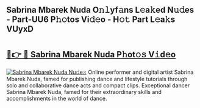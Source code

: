 ## Sabrina Mbarek Nuda O𝚗𝚕yf𝚊ns L𝚎a𝚔ed N𝚞𝚍es - Part-UU6 P𝚑𝚘tos Vi𝚍𝚎o - H𝚘𝚝 Part L𝚎a𝚔s VUyxD

# <h2><a href="http://kf15x5.oniu.top/?m=Sabrina+Mbarek+Nuda">🔗👉 🔴 Sabrina Mbarek Nuda P𝚑ot𝚘𝚜 V𝚒d𝚎o</a></h2>

[![Sabrina Mbarek Nuda Nu𝚍e𝚜](https://i.imgur.com/0qMVB7G.gif)](http://kf15x5.oniu.top/?m=Sabrina+Mbarek+Nuda)
Online performer and digital artist Sabrina Mbarek Nuda, famed for publishing dance and lifestyle tutorials through solo and collaborative dance acts and compact clips. Exceptional dancer Sabrina Mbarek Nuda, famed for their extraordinary skills and accomplishments in the world of dance.  
